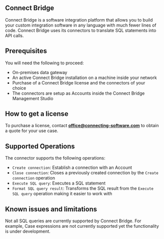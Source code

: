 ## Connect Bridge
Connect Bridge is a software integration platform that allows you to build your custom integration software in any language with much fewer lines of code. Connect Bridge uses its connectors to translate SQL statements into API calls.


## Prerequisites
You will need the following to proceed:
* On-premises data gateway
* An active Connect Bridge installation on a machine inside your network
* Purchase of a Connect Bridge license and the connectors of your choice
* The connectors are setup as Accounts inside the Connect Bridge Management Studio

## How to get a license
To purchase a license, contact **office@connecting-software.com** to obtain a quote for your use case. 

## Supported Operations
The connector supports the following operations:
* `Create connection`: Establish a connection with an Account
* `Close connection`: Closes a previously created connection by the `Create connection` operation
* `Execute SQL query`: Executes a SQL statement
* `Format SQL query result`: Transforms the SQL result from the `Execute SQL query` operation making it easier to work with

## Known issues and limitations
Not all SQL queries are currently supported by Connect Bridge. For example, Case expressions are not currently supported yet the functionality is under development. 



